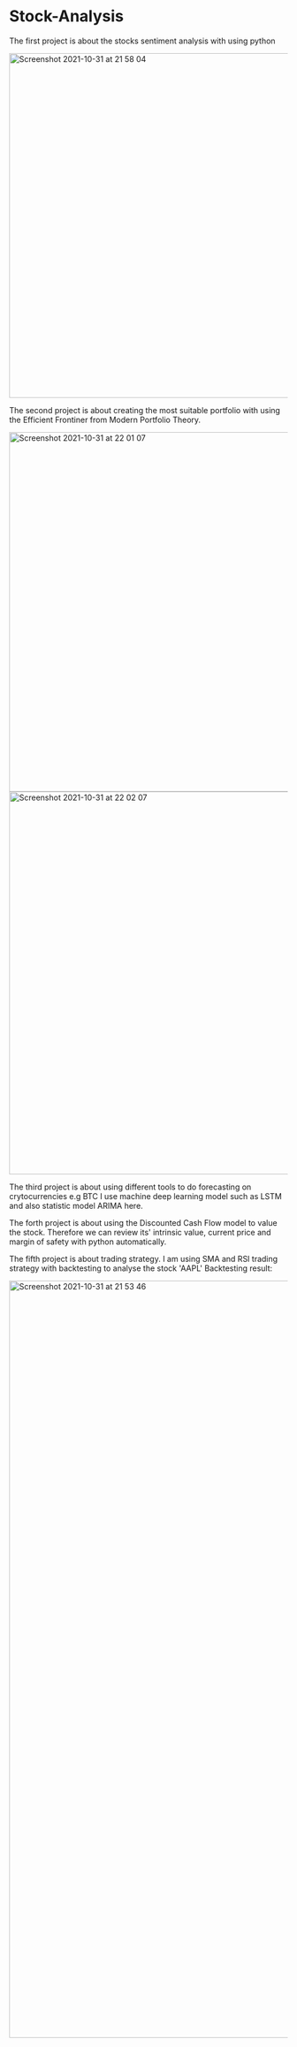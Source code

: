# Stock-Analysis
The first project is about the stocks sentiment analysis with using python

<img width="623" alt="Screenshot 2021-10-31 at 21 58 04" src="https://user-images.githubusercontent.com/92101495/139587248-77d2cff4-8022-452c-8215-c0fe666369a1.png">

The second project is about creating the most suitable portfolio with using the Efficient Frontiner from Modern Portfolio Theory.

<img width="650" alt="Screenshot 2021-10-31 at 22 01 07" src="https://user-images.githubusercontent.com/92101495/139587422-dcc5b1b6-11c5-43f1-88fd-53a0ad123485.png">

<img width="692" alt="Screenshot 2021-10-31 at 22 02 07" src="https://user-images.githubusercontent.com/92101495/139587460-a75e7017-025b-417f-9bba-1daf1e90f96a.png">

The third project is about using different tools to do forecasting on crytocurrencies e.g BTC
I use machine deep learning model such as LSTM and also statistic model ARIMA here.


The forth project is about using the Discounted Cash Flow model to value the stock. 
Therefore we can review its' intrinsic value, current price and margin of safety with python automatically. 

The fifth project is about trading strategy. I am using SMA and RSI trading strategy with backtesting to analyse the stock 'AAPL'
Backtesting result: 

<img width="1369" alt="Screenshot 2021-10-31 at 21 53 46" src="https://user-images.githubusercontent.com/92101495/139587007-9ec37d3d-771f-437f-b944-2d69a80eccca.png">
